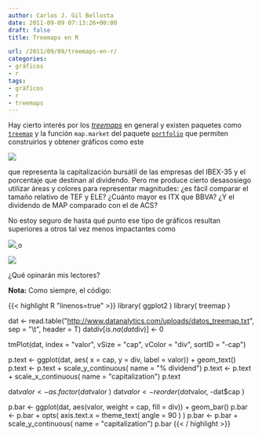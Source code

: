 ```yaml
---
author: Carlos J. Gil Bellosta
date: 2011-09-09 07:13:26+00:00
draft: false
title: Treemaps en R

url: /2011/09/09/treemaps-en-r/
categories:
- gráficos
- r
tags:
- gráficos
- r
- treemaps
---
```


Hay cierto interés por los _[treemaps](http://en.wikipedia.org/wiki/Treemapping)_ en general y existen paquetes como [`treemap`](http://cran.r-project.org/web/packages/treemap/) y la función `map.market` del paquete [`portfolio`](http://cran.r-project.org/web/packages/portfolio/index.html) que permiten construirlos y obtener gráficos como este


[![](/wp-uploads/2011/09/treemap.png)
](/wp-uploads/2011/09/treemap.png)


que representa la capitalización bursátil de las empresas del IBEX-35 y el porcentaje que destinan al dividendo. Pero me produce cierto desasosiego utilizar áreas y colores para representar magnitudes: ¿es fácil comparar el tamaño relativo de TEF y ELE? ¿Cuánto mayor es ITX que BBVA? ¿Y el dividendo de MAP comparado con el de ACS?

No estoy seguro de hasta qué punto ese tipo de gráficos resultan superiores a otros tal vez menos impactantes como

[![](/wp-uploads/2011/09/textplot.png)
](/wp-uploads/2011/09/textplot.png)o

[![](/wp-uploads/2011/09/barplot.png)
](/wp-uploads/2011/09/barplot.png)

¿Qué opinarán mis lectores?

**Nota:** Como siempre, el código:

{{< highlight R "linenos=true" >}}
library( ggplot2 )
library( treemap )

dat <- read.table("http://www.datanalytics.com/uploads/datos_treemap.txt", sep = "\t", header = T)
dat$div[is.na(dat$div)] <- 0

tmPlot(dat, index = "valor", vSize = "cap", vColor = "div", sortID = "-cap")

p.text <- ggplot(dat, aes( x = cap, y = div, label = valor)) + geom_text()
p.text <- p.text + scale_y_continuous( name = "% dividend")
p.text <- p.text + scale_x_continuous( name = "capitalization")
p.text

dat$valor <- as.factor( dat$valor )
dat$valor <- reorder( dat$valor, -dat$cap )

p.bar <- ggplot(dat, aes(valor, weight = cap, fill = div)) + geom_bar()
p.bar <- p.bar + opts( axis.text.x = theme_text( angle = 90 ) )
p.bar <- p.bar + scale_y_continuous( name = "capitalization")
p.bar
{{< / highlight >}}

